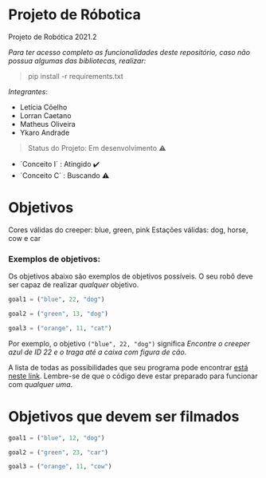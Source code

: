 # Projeto de Róbotica

Projeto de Robótica 2021.2

*Para ter acesso completo as funcionalidades deste repositório, caso não possua algumas das bibliotecas, realizar:*
> pip install -r requirements.txt

*Integrantes*:

- Letícia Côelho
- Lorran Caetano  
- Matheus Oliveira
- Ykaro Andrade

> Status do Projeto: Em desenvolvimento :warning: 

* ´Conceito I´ : Atingido :heavy_check_mark:
* ´Conceito C´ : Buscando :warning:

# Objetivos 

Cores válidas do creeper: blue, green, pink Estações válidas: dog, horse, cow e car


### Exemplos de objetivos: 

Os objetivos abaixo são exemplos de objetivos possíveis.  O seu robô deve ser capaz de realizar *qualquer* objetivo. 


```python
goal1 = ("blue", 22, "dog")

goal2 = ("green", 13, "dog")

goal3 = ("orange", 11, "cat")
```


Por exemplo, o objetivo `("blue", 22, "dog")` significa *Encontre o creeper azul de ID 22 e o traga até a caixa com figura de cão*. 

A lista de todas as possibilidades que seu programa pode encontrar [está neste link](./todas_possibilidades.md). Lembre-se de que o código deve estar preparado para funcionar com *qualquer uma*. 


# Objetivos que devem ser filmados 

```python
goal1 = ("blue", 12, "dog")

goal2 = ("green", 23, "car")

goal3 = ("orange", 11, "cow")
```
